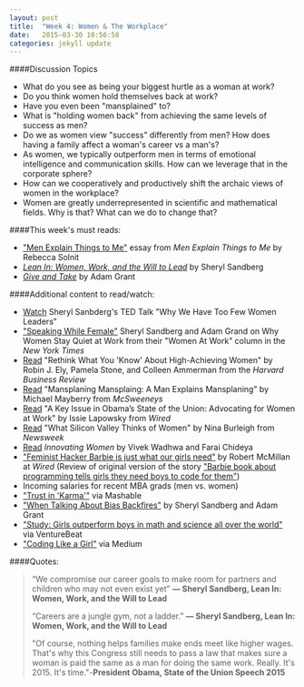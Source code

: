 ```yaml
---
layout: post
title:  "Week 4: Women & The Workplace"
date:   2015-03-30 10:56:58
categories: jekyll update
---
```


####Discussion Topics
* What do you see as being your biggest hurtle as a woman at work?
* Do you think women hold themselves back at work?
* Have you even been "mansplained" to?
*  What is "holding women back" from achieving the same levels of success as men? 
* Do we as women view "success" differently from men? How does having a family affect a woman's career vs a man's?
* As women, we typically outperform men in terms of emotional intelligence and communication skills. How can we leverage that in the corporate sphere? 
* How can we cooperatively and productively shift the archaic views of women in the workplace?
* Women are greatly underrepresented in scientific and mathematical fields. Why is that? What can we do to change that?


####This week's must reads:

* ["Men Explain Things to Me"](http://www.amazon.com/Men-Explain-Things-Rebecca-Solnit/dp/1608463869) essay from *Men Explain Things to Me* by Rebecca Solnit
* [*Lean In: Women, Work, and the Will to Lead*](http://www.amazon.com/Lean-In-Women-Work-Will/dp/0385349947) by Sheryl Sandberg
* [*Give and Take*](http://www.amazon.com/Give-Take-Helping-Others-Success/dp/0143124986) by Adam Grant

####Additional content to read/watch: 

* [Watch](https://www.ted.com/talks/sheryl_sandberg_why_we_have_too_few_women_leaders) Sheryl Sanbderg's TED Talk "Why We Have Too Few Women Leaders"
* ["Speaking While Female"](http://www.nytimes.com/2015/01/11/opinion/sunday/speaking-while-female.html) Sheryl Sandberg and Adam Grand on Why Women Stay Quiet at Work from their "Women At Work" column in the *New York Times*
* [Read](https://hbr.org/2014/12/rethink-what-you-know-about-high-achieving-women) "Rethink What You 'Know' About High-Achieving Women" by Robin J. Ely, Pamela Stone, and Colleen Ammerman from the *Harvard Business Review*
* [Read](http://www.mcsweeneys.net/articles/mansplaining-mansplaining-a-man-explains-mansplaining) "Mansplaning Mansplaing: A Man Explains Mansplaning" by Michael Mayberry from *McSweeneys*
* [Read](http://www.wired.com/2015/01/state-of-the-union-women/) "A Key Issue in Obama’s State of the Union: Advocating for Women at Work" by Issie Lapowsky from *Wired*
* [Read](http://www.newsweek.com/2015/02/06/what-silicon-valley-thinks-women-302821.html) "What Silicon Valley Thinks of Women" by Nina Burleigh from *Newsweek*
* [Read](http://www.amazon.com/Innovating-Women-Changing-Face-Technology-ebook/dp/B00NIYQK8G/ref=sr_1_1?ie=UTF8&qid=1422637992&sr=8-1&keywords=Innovating+Women) *Innovating Women* by Vivek Wadhwa and Farai Chideya
* ["Feminist Hacker Barbie is just what our girls need"](http://www.wired.com/2014/11/feminist-hacker-barbie-just-little-girls-need/) by Robert McMillan at *Wired* (Review of original version of the story ["Barbie book about programming tells girls they need boys to code for them"](http://www.dailydot.com/geek/barbie-engineer-book-girls-game-developers/))
* Incoming salaries for recent MBA grads (men vs. women)
* ["Trust in 'Karma'"](http://mashable.com/2014/10/09/microsoft-ceo-women-karma-raises/) via Mashable
* ["When Talking About Bias Backfires"](http://www.nytimes.com/2014/12/07/opinion/sunday/adam-grant-and-sheryl-sandberg-on-discrimination-at-work.html) by Sheryl Sandberg and Adam Grant
* ["Study: Girls outperform boys in math and science all over the world"](http://venturebeat.com/2015/01/27/study-girls-outperform-boys-in-math-and-science-all-over-the-world/#) via VentureBeat
* ["Coding Like a Girl"](https://medium.com/@sailorhg/coding-like-a-girl-595b90791cce) via Medium


####Quotes:
>“We compromise our career goals to make room for partners and children who may not even exist yet” 
**― Sheryl Sandberg, Lean In: Women, Work, and the Will to Lead**
>
>>
>
> “Careers are a jungle gym, not a ladder.” 
**― Sheryl Sandberg, Lean In: Women, Work, and the Will to Lead**
>
>>
>
>"Of course, nothing helps families make ends meet like higher wages. That's why this Congress still needs to pass a law that makes sure a woman is paid the same as a man for doing the same work. Really. It's 2015. It's time."-**President Obama, State of the Union Speech 2015**
